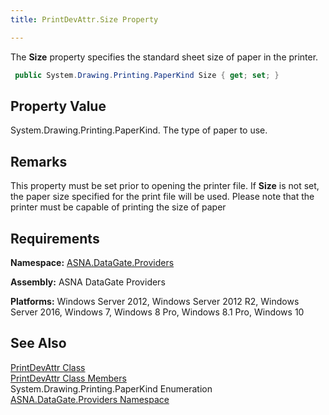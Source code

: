 ```yaml
---
title: PrintDevAttr.Size Property

---
```


The **Size** property specifies the standard sheet size of paper in the printer. 

```cs
 public System.Drawing.Printing.PaperKind Size { get; set; }
```


## Property Value

System.Drawing.Printing.PaperKind. The type of paper to use. 
## Remarks

This property must be set prior to opening the printer file. If **Size** is not set, the paper size specified for the print file will be used. Please note that the printer must be capable of printing the size of paper 
## Requirements

**Namespace:** [ ASNA.DataGate.Providers](datagate-providers-namespace.html) 

**Assembly:** ASNA DataGate Providers

**Platforms:** Windows Server 2012, Windows Server 2012 R2, Windows Server 2016, Windows 7, Windows 8 Pro, Windows 8.1 Pro, Windows 10
## See Also


[PrintDevAttr Class](print-dev-attr-class.html)
      <br />
[PrintDevAttr Class Members](print-dev-attr-members.html)
      <br />System.Drawing.Printing.PaperKind 
Enumeration
      <br />[ASNA.DataGate.Providers Namespace](datagate-providers-namespace.html)


